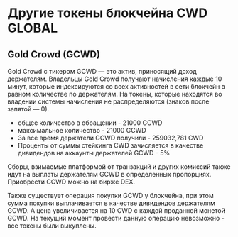 # Другие токены блокчейна CWD GLOBAL

## Gold Crowd (GCWD)

Gold Crowd с тикером GCWD — это актив, приносящий доход держателям. Владельцы Gold Crowd получают начисления каждые 10 минут, которые индексируются со всех активностей в сети блокчейн в равном количестве по держателям. На токены, которые находятся во владении системы начисления не распределяются (знаков после запятой — 0).

* общее количество в обращении - 21000 GCWD
* максимальное количество - 21000 GCWD
* За все время держатели GCWD получили - 259032,781 CWD
* Проценты от суммы стейкинга CWD зачисляется в качестве дивидендов на аккаунты держателей GCWD - 5%

Сборы, взимаемые платформой от транзакций и других комиссий также идут на выплаты держателям GCWD в определенных пропорциях. Приобрести GCWD можно на бирже DEX.

Также существует операция покупки GCWD у блокчейна, при этом сумма покупки выплачивается в качестве дивидендов держателям GCWD. А цена увеличивается на 10 CWD с каждой проданной монетой GCWD. На текущий момент провести данную операцию невозможно - все токены были выкуплены.



